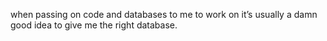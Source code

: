 <!--
id: 225249287
link: http://kevinisom.info/post/225249287/when-passing-on-code-and-databases-to-me-to-work
slug: when-passing-on-code-and-databases-to-me-to-work
date: Wed Oct 28 2009 11:22:34 GMT+1300 (NZDT)
raw: {"blog_name":"kevinisom","id":225249287,"post_url":"http://kevinisom.info/post/225249287/when-passing-on-code-and-databases-to-me-to-work","slug":"when-passing-on-code-and-databases-to-me-to-work","type":"text","date":"2009-10-27 22:22:34 GMT","timestamp":1256682154,"state":"published","format":"html","reblog_key":"q7vWL66L","tags":[],"short_url":"http://tmblr.co/Zw68YyDRGW7","highlighted":[],"feed_item":"http://twitter.com/kev_nz/statuses/5212694103","from_feed_id":"650289","note_count":0,"title":null,"body":"<p>when passing on code and databases to me to work on it&#8217;s usually a damn good idea to give me the right database.</p>"}
publish: 2009-10-028
tags: 
title: null
-->


when passing on code and databases to me to work on it’s usually a damn
good idea to give me the right database.


